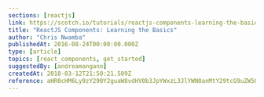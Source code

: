 ```yaml
---
sections: [reactjs]
link: https://scotch.io/tutorials/reactjs-components-learning-the-basics
title: "ReactJS Components: Learning the Basics"
author: "Chris Nwamba"
publishedAt: 2016-08-24T00:00:00.000Z
type: [article]
topics: [react_components, get_started]
suggestedBy: [andreamangano]
createdAt: 2018-03-12T21:50:21.509Z
reference: aHR0cHM6Ly9zY290Y2guaW8vdHV0b3JpYWxzL3JlYWN0anMtY29tcG9uZW50cy1sZWFybmluZy10aGUtYmFzaWNz
---
```

